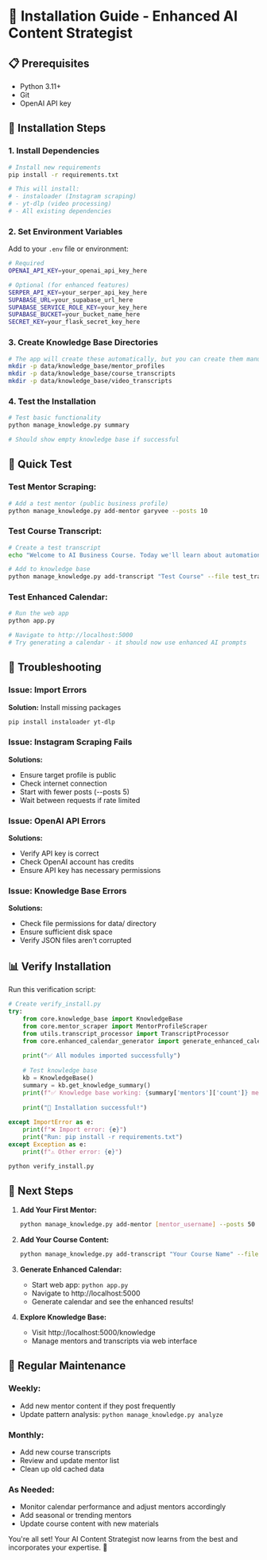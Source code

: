 # 🚀 Installation Guide - Enhanced AI Content Strategist

## 📋 Prerequisites

- Python 3.11+ 
- Git
- OpenAI API key

## 🔧 Installation Steps

### 1. Install Dependencies

```bash
# Install new requirements
pip install -r requirements.txt

# This will install:
# - instaloader (Instagram scraping)
# - yt-dlp (video processing)
# - All existing dependencies
```

### 2. Set Environment Variables

Add to your `.env` file or environment:

```bash
# Required
OPENAI_API_KEY=your_openai_api_key_here

# Optional (for enhanced features)
SERPER_API_KEY=your_serper_api_key_here
SUPABASE_URL=your_supabase_url_here
SUPABASE_SERVICE_ROLE_KEY=your_key_here
SUPABASE_BUCKET=your_bucket_name_here
SECRET_KEY=your_flask_secret_key_here
```

### 3. Create Knowledge Base Directories

```bash
# The app will create these automatically, but you can create them manually:
mkdir -p data/knowledge_base/mentor_profiles
mkdir -p data/knowledge_base/course_transcripts  
mkdir -p data/knowledge_base/video_transcripts
```

### 4. Test the Installation

```bash
# Test basic functionality
python manage_knowledge.py summary

# Should show empty knowledge base if successful
```

## 🧪 Quick Test

### Test Mentor Scraping:
```bash
# Add a test mentor (public business profile)
python manage_knowledge.py add-mentor garyvee --posts 10
```

### Test Course Transcript:
```bash
# Create a test transcript
echo "Welcome to AI Business Course. Today we'll learn about automation frameworks. The key is to start with one process and perfect it before moving to the next." > test_transcript.txt

# Add to knowledge base
python manage_knowledge.py add-transcript "Test Course" --file test_transcript.txt --instructor "Test" --topic "AI Business"
```

### Test Enhanced Calendar:
```bash
# Run the web app
python app.py

# Navigate to http://localhost:5000
# Try generating a calendar - it should now use enhanced AI prompts
```

## 🔧 Troubleshooting

### Issue: Import Errors
**Solution:** Install missing packages
```bash
pip install instaloader yt-dlp
```

### Issue: Instagram Scraping Fails
**Solutions:**
- Ensure target profile is public
- Check internet connection
- Start with fewer posts (--posts 5)
- Wait between requests if rate limited

### Issue: OpenAI API Errors
**Solutions:**
- Verify API key is correct
- Check OpenAI account has credits
- Ensure API key has necessary permissions

### Issue: Knowledge Base Errors
**Solutions:**
- Check file permissions for data/ directory
- Ensure sufficient disk space
- Verify JSON files aren't corrupted

## 📊 Verify Installation

Run this verification script:

```python
# Create verify_install.py
try:
    from core.knowledge_base import KnowledgeBase
    from core.mentor_scraper import MentorProfileScraper  
    from utils.transcript_processor import TranscriptProcessor
    from core.enhanced_calendar_generator import generate_enhanced_calendar
    
    print("✅ All modules imported successfully")
    
    # Test knowledge base
    kb = KnowledgeBase()
    summary = kb.get_knowledge_summary()
    print(f"✅ Knowledge base working: {summary['mentors']['count']} mentors, {summary['courses']['count']} courses")
    
    print("🎉 Installation successful!")
    
except ImportError as e:
    print(f"❌ Import error: {e}")
    print("Run: pip install -r requirements.txt")
except Exception as e:
    print(f"⚠️ Other error: {e}")
```

```bash
python verify_install.py
```

## 🎯 Next Steps

1. **Add Your First Mentor:**
   ```bash
   python manage_knowledge.py add-mentor [mentor_username] --posts 50
   ```

2. **Add Your Course Content:**
   ```bash
   python manage_knowledge.py add-transcript "Your Course Name" --file transcript.txt
   ```

3. **Generate Enhanced Calendar:**
   - Start web app: `python app.py`
   - Navigate to http://localhost:5000
   - Generate calendar and see the enhanced results!

4. **Explore Knowledge Base:**
   - Visit http://localhost:5000/knowledge
   - Manage mentors and transcripts via web interface

## 🔄 Regular Maintenance

### Weekly:
- Add new mentor content if they post frequently
- Update pattern analysis: `python manage_knowledge.py analyze`

### Monthly:  
- Add new course transcripts
- Review and update mentor list
- Clean up old cached data

### As Needed:
- Monitor calendar performance and adjust mentors accordingly
- Add seasonal or trending mentors
- Update course content with new materials

You're all set! Your AI Content Strategist now learns from the best and incorporates your expertise. 🚀